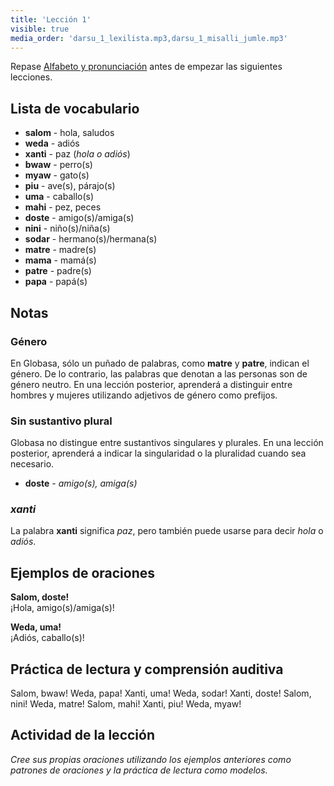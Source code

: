 ```yaml
---
title: 'Lección 1'
visible: true
media_order: 'darsu_1_lexilista.mp3,darsu_1_misalli_jumle.mp3'
---
```


Repase [Alfabeto y pronunciación](https://salif.github.io/gramati-fe-globasa/spa/abece-ji-lafuzu.html) antes de empezar las siguientes lecciones.

## Lista de vocabulario

* **salom** - hola, saludos
* **weda** - adiós
* **xanti** - paz (_hola o adiós_)
* **bwaw** - perro(s) 
* **myaw** - gato(s)
* **piu** - ave(s), párajo(s)
* **uma** - caballo(s)
* **mahi** - pez, peces
* **doste** - amigo(s)/amiga(s)
* **nini** - niño(s)/niña(s)
* **sodar** - hermano(s)/hermana(s)
* **matre** - madre(s)
* **mama** - mamá(s)
* **patre** - padre(s)
* **papa** - papá(s)

## Notas
### Género

En Globasa, sólo un puñado de palabras, como **matre** y **patre**, indican el género. De lo contrario, las palabras que denotan a las personas son de género neutro. En una lección posterior, aprenderá a distinguir entre hombres y mujeres utilizando adjetivos de género como prefijos.
 
### Sin sustantivo plural

Globasa no distingue entre sustantivos singulares y plurales. En una lección posterior, aprenderá a indicar la singularidad o la pluralidad cuando sea necesario.

* **doste** - _amigo(s), amiga(s)_

### _xanti_

La palabra **xanti** significa _paz_, pero también puede usarse para decir _hola_ o _adiós_.

## Ejemplos de oraciones


**Salom, doste!**  
¡Hola, amigo(s)/amiga(s)!

**Weda, uma!**  
¡Adiós, caballo(s)!

## Práctica de lectura y comprensión auditiva


Salom, bwaw! Weda, papa! Xanti, uma! Weda, sodar! Xanti, doste! Salom, nini! Weda, matre! Salom, mahi! Xanti, piu! Weda, myaw!

## Actividad de la lección

_Cree sus propias oraciones utilizando los ejemplos anteriores como patrones de oraciones y la práctica de lectura como modelos._
